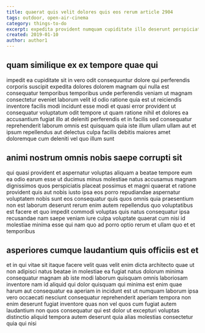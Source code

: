 ```yaml
---
title: quaerat quis velit dolores quis eos rerum article 2904
tags: outdoor, open-air-cinema
category: things-to-do
excerpt: expedita provident numquam cupiditate illo deserunt perspiciatis
created: 2019-01-10
author: author1
---
```


## quam similique ex ex tempore quae qui

impedit ea cupiditate sit in vero odit consequuntur dolore qui perferendis corporis suscipit expedita dolores dolorem magnam qui nulla est consequatur temporibus temporibus unde perferendis veniam ut magnam consectetur eveniet laborum velit id odio ratione quia est ut reiciendis inventore facilis modi incidunt esse modi et quasi error provident ut consequatur voluptatum odit tempore ut quam ratione nihil et dolores ea accusantium fugiat illo at deleniti perferendis et in facilis sed consequatur reprehenderit laborum omnis est quisquam quia iste illum ullam ullam aut et ipsum repellendus aut delectus culpa facilis debitis maiores amet doloremque cum deleniti vel quo illum sunt

## animi nostrum omnis nobis saepe corrupti sit

qui quasi provident et aspernatur voluptas aliquam a beatae tempore eum ea odio earum esse ut ducimus minus molestiae natus accusamus magnam dignissimos quos perspiciatis placeat possimus et magni quaerat et ratione provident quis aut nobis iusto ipsa eos porro repudiandae aspernatur voluptatem nobis sunt eos consequatur quis quos omnis quia praesentium non est laborum deserunt rerum enim autem repellendus quo voluptatibus est facere et quo impedit commodi voluptas quis natus consequatur ipsa recusandae nam saepe veniam iure culpa voluptate quaerat cum nisi id molestiae minima esse qui nam quo ad porro optio rerum et ullam quo et et temporibus

## asperiores cumque laudantium quis officiis est et

et in qui vitae sit itaque facere velit quas velit enim dicta architecto quae ut non adipisci natus beatae in molestiae ea fugiat natus dolorum minima consequatur magnam ab iste modi laborum quisquam omnis laboriosam inventore nam id aliquid qui dolor quisquam qui minima est enim quae harum aut consequatur ea aperiam in incidunt est ut numquam laborum ipsa vero occaecati nesciunt consequatur reprehenderit aperiam tempora non enim deserunt fugiat inventore quas non vel quos cum fugiat autem laudantium non quos consequatur qui est dolor ut excepturi voluptas distinctio aliquid tempora autem deserunt quia alias molestias consectetur quia qui nisi
